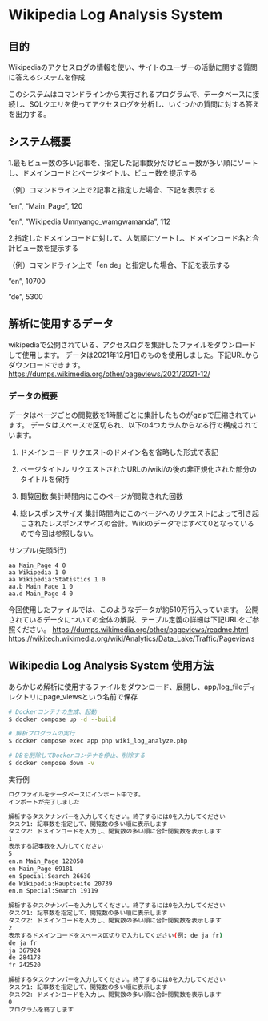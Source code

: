 # Wikipedia Log Analysis System

## 目的
Wikipediaのアクセスログの情報を使い、サイトのユーザーの活動に関する質問に答えるシステムを作成

このシステムはコマンドラインから実行されるプログラムで、データベースに接続し、SQLクエリを使ってアクセスログを分析し、いくつかの質問に対する答えを出力する。

## システム概要

1.最もビュー数の多い記事を、指定した記事数分だけビュー数が多い順にソートし、ドメインコードとページタイトル、ビュー数を提示する

（例）コマンドライン上で2記事と指定した場合、下記を表示する

”en”, “Main_Page”, 120

”en”, ”Wikipedia:Umnyango_wamgwamanda”, 112

2.指定したドメインコードに対して、人気順にソートし、ドメインコード名と合計ビュー数を提示する

（例）コマンドライン上で「en de」と指定した場合、下記を表示する

”en”, 10700

”de”, 5300

## 解析に使用するデータ

wikipediaで公開されている、アクセスログを集計したファイルをダウンロードして使用します。
データは2021年12月1日のものを使用しました。下記URLからダウンロードできます。
https://dumps.wikimedia.org/other/pageviews/2021/2021-12/

### データの概要

データはページごとの閲覧数を1時間ごとに集計したものがgzipで圧縮されています。
データはスペースで区切られ、以下の4つカラムからなる行で構成されています。

1. ドメインコード
    リクエストのドメイン名を省略した形式で表記

2. ページタイトル
    リクエストされたURLの/wiki/の後の非正規化された部分のタイトルを保持

3. 閲覧回数
    集計時間内にこのページが閲覧された回数

4. 総レスポンスサイズ
    集計時間内にこのページへのリクエストによって引き起こされたレスポンスサイズの合計。Wikiのデータではすべて0となっているので今回は参照しない。

サンプル(先頭5行)

```text
aa Main_Page 4 0
aa Wikipedia 1 0
aa Wikipedia:Statistics 1 0
aa.b Main_Page 1 0
aa.d Main_Page 4 0
```

今回使用したファイルでは、このようなデータが約510万行入っています。
公開されているデータについての全体の解説、テーブル定義の詳細は下記URLをご参照ください。
https://dumps.wikimedia.org/other/pageviews/readme.html
https://wikitech.wikimedia.org/wiki/Analytics/Data_Lake/Traffic/Pageviews

##  Wikipedia Log Analysis System 使用方法

あらかじめ解析に使用するファイルをダウンロード、展開し、app/log_fileディレクトリにpage_viewsという名前で保存

```bash
# Dockerコンテナの生成、起動
$ docker compose up -d --build

# 解析プログラムの実行
$ docker compose exec app php wiki_log_analyze.php

# DBを削除してDockerコンテナを停止、削除する
$ docker compose down -v
```

実行例
```bash
ログファイルをデータベースにインポート中です。
インポートが完了しました

解析するタスクナンバーを入力してください。終了するには0を入力してください
タスク1: 記事数を指定して、閲覧数の多い順に表示します
タスク2: ドメインコードを入力し、閲覧数の多い順に合計閲覧数を表示します
1
表示する記事数を入力してください
5
en.m Main_Page 122058
en Main_Page 69181
en Special:Search 26630
de Wikipedia:Hauptseite 20739
en.m Special:Search 19119

解析するタスクナンバーを入力してください。終了するには0を入力してください
タスク1: 記事数を指定して、閲覧数の多い順に表示します
タスク2: ドメインコードを入力し、閲覧数の多い順に合計閲覧数を表示します
2
表示するドメインコードをスペース区切りで入力してください(例: de ja fr)
de ja fr
ja 367924
de 284178
fr 242520

解析するタスクナンバーを入力してください。終了するには0を入力してください
タスク1: 記事数を指定して、閲覧数の多い順に表示します
タスク2: ドメインコードを入力し、閲覧数の多い順に合計閲覧数を表示します
0
プログラムを終了します
```
